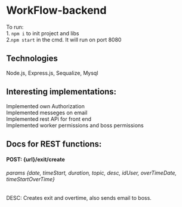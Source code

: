 # WorkFlow-backend
To run: <br> 1. `npm i` to init project and libs  <br> 2.`npm start` in the cmd. It will run on port 8080

## Technologies 
Node.js,
Express.js,
Sequalize,
Mysql

## Interesting implementations:
Implemented own Authorization<br>
Implemented messeges on email<br>
Implemented rest APi for front end<br>
Implemented worker permissions and boss permissions <br>

## Docs for REST functions:



#### POST: {url}/exit/create
###### params {date, timeStart, duration, topic, desc, idUser, overTimeDate, timeStartOverTime}
DESC: Creates exit and overtime, also sends email to boss.
